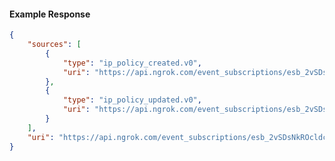 <!-- Code generated for API Clients. DO NOT EDIT. -->

#### Example Response

```json
{
	"sources": [
		{
			"type": "ip_policy_created.v0",
			"uri": "https://api.ngrok.com/event_subscriptions/esb_2vSDsNkROcldcwbWyMfpbVfkksN/sources/ip_policy_created.v0"
		},
		{
			"type": "ip_policy_updated.v0",
			"uri": "https://api.ngrok.com/event_subscriptions/esb_2vSDsNkROcldcwbWyMfpbVfkksN/sources/ip_policy_updated.v0"
		}
	],
	"uri": "https://api.ngrok.com/event_subscriptions/esb_2vSDsNkROcldcwbWyMfpbVfkksN/sources"
}
```
